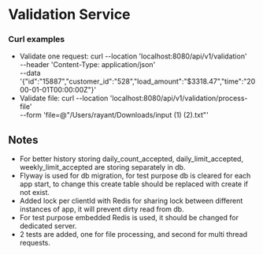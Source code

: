 # Validation Service

### Curl examples

* Validate one request: curl --location 'localhost:8080/api/v1/validation' \
  --header 'Content-Type: application/json' \
  --data '{"id":"15887","customer_id":"528","load_amount":"$3318.47","time":"2000-01-01T00:00:00Z"}'
* Validate file: curl --location 'localhost:8080/api/v1/validation/process-file' \
  --form 'file=@"/Users/rayant/Downloads/input (1) (2).txt"'

## Notes

* For better history storing daily_count_accepted, daily_limit_accepted, weekly_limit_accepted are storing separately in db.
* Flyway is used for db migration, for test purpose db is cleared for each app start, to change this create table should be replaced with create if not exist.
* Added lock per clientId with Redis for sharing lock between different instances of app, it will prevent dirty read from db.
* For test purpose embedded Redis is used, it should be changed for dedicated server.
* 2 tests are added, one for file processing, and second for multi thread requests.

